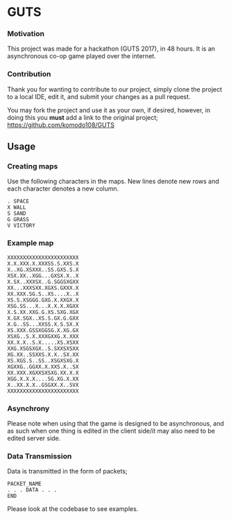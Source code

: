 # GUTS
### Motivation
This project was made for a hackathon (GUTS 2017), in 48 hours.
It is an asynchronous co-op game played over the internet.

### Contribution
Thank you for wanting to contribute to our project, 
simply clone the project to a local IDE, edit it,
and submit your changes as a pull request.

You may fork the project and use it as your own, if desired,
however, in doing this you **must** add a link to the original project;
 https://github.com/komodo108/GUTS

## Usage
### Creating maps
Use the following characters in the maps. 
New lines denote new rows and each character denotes a new column.
```
. SPACE 
X WALL
S SAND
G GRASS
V VICTORY
```

### Example map
```
XXXXXXXXXXXXXXXXXXXXXXX
X.X.XXX.X.XXXSS.S.XXS.X
X..XG.XSXXX..SS.GXS.S.X
XSX.XX..XGG...GXSX.X..X
X.SX..XXXSX..G.SGGSXGXX
XX...XXXSXX.XGXS.GXXX.X
XX.XXX.SG.S..XS....X..X
XS.S.XSGGG.GXG.X.XXGX.X
XSG.SS...X...X.X.X.XGXX
X.S.XX.XXG.G.XS.SXG.XGX
X.GX.SGX..XS.S.GX.G.GXX
X.G..SS...XXSS.X.S.SX.X
XS.XXX.GSSXGGSG.X.XG.GX
XSXG..S.X.XXXGXXG.X.XXX
XX.X.X..S.X.....XS.XSXX
XXG.XSGSXGX..S.SXXSXSXX
XG.XX..SSXXS.X.X..SX.XX
XS.XGS.S..SS..XSGXSXG.X
XGXXG..GGXX.X.XXS.X..SX
XX.XXX.XGXXSXSXG.XX.X.X
XGG.X.X.X....SG.XG.X.XX
X..XX.X.X..GSGXX.X..SVX
XXXXXXXXXXXXXXXXXXXXXXX
```

### Asynchrony
Please note when using that the game is designed to be asynchronous, and as such when one thing
is edited in the client side/it may also need to be edited server side.

### Data Transmission
Data is transmitted in the form of packets;
```
PACKET_NAME
. . . DATA . . .
END
```
Please look at the codebase to see examples. 